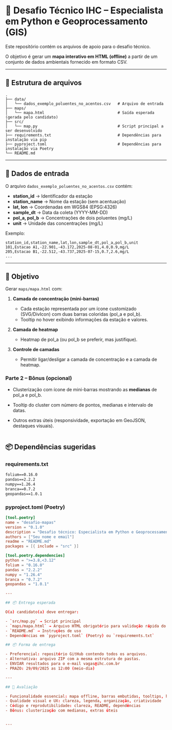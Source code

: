
# 🧭 Desafio Técnico IHC – Especialista em Python e Geoprocessamento (GIS)

Este repositório contém os arquivos de apoio para o desafio técnico.  

O objetivo é gerar um **mapa interativo em HTML (offline)** a partir de um conjunto de dados ambientais fornecido em formato CSV.

---

## 📂 Estrutura de arquivos

```
.
├── data/
│   └── dados_exemplo_poluentes_no_acentos.csv   # Arquivo de entrada
├── maps/
│   └── mapa.html                                # Saída esperada (gerada pelo candidato)
├── src/
│   └── map.py                                   # Script principal a ser desenvolvido
├── requirements.txt                             # Dependências para instalação via pip
├── pyproject.toml                               # Dependências para instalação via Poetry
└── README.md
```

---

## 📑 Dados de entrada

O arquivo `dados_exemplo_poluentes_no_acentos.csv` contém:

- **station_id** → Identificador da estação  
- **station_name** → Nome da estação (sem acentuação)  
- **lat, lon** → Coordenadas em WGS84 (EPSG:4326)  
- **sample_dt** → Data da coleta (YYYY-MM-DD)  
- **pol_a, pol_b** → Concentrações de dois poluentes (mg/L)  
- **unit** → Unidade das concentrações (mg/L)  

Exemplo:

```csv
station_id,station_name,lat,lon,sample_dt,pol_a,pol_b,unit
101,Estacao A1,-22.901,-43.172,2025-08-01,4.0,0.9,mg/L
205,Estacao B1,-22.512,-43.737,2025-07-15,0.7,2.6,mg/L
...
```

---

## 🎯 Objetivo

Gerar `maps/mapa.html` com:

1. **Camada de concentração (mini-barras)**  
   - Cada estação representada por um ícone customizado (SVG/DivIcon) com duas barras coloridas (pol_a e pol_b).  
   - Tooltip no hover exibindo informações da estação e valores.  

2. **Camada de heatmap**  
   - Heatmap de pol_a (ou pol_b se preferir, mas justifique).  

3. **Controle de camadas**  
   - Permitir ligar/desligar a camada de concentração e a camada de heatmap.  

### Parte 2 – Bônus (opcional)

- Clusterização com ícone de mini-barras mostrando as **medianas** de pol_a e pol_b.  
- Tooltip do cluster com número de pontos, medianas e intervalo de datas.  
- Outros extras úteis (responsividade, exportação em GeoJSON, destaques visuais).

   ```

## 📦 Dependências sugeridas

### requirements.txt
```txt
folium==0.16.0
pandas==2.2.2
numpy==1.26.4
branca==0.7.2
geopandas==1.0.1
```

### pyproject.toml (Poetry)
```toml
[tool.poetry]
name = "desafio-mapas"
version = "0.1.0"
description = "Desafio técnico: Especialista em Python e Geoprocessamento (GIS)"
authors = ["Seu nome e email"]
readme = "README.md"
packages = [{ include = "src" }]

[tool.poetry.dependencies]
python = ">=3.8,<3.12"
folium = "0.16.0"
pandas = "2.2.2"
numpy = "1.26.4"
branca = "0.7.2"
geopandas = "1.0.1"

---

## 📦 Entrega esperada

O(a) candidato(a) deve entregar:

- `src/map.py` → Script principal  
- `maps/mapa.html` → Arquivo HTML obrigatório para validação rápida do resultado 
- `README.md` → Instruções de uso  
- Dependências em `pyproject.toml` (Poetry) ou `requirements.txt`

## 📦 Forma de entrega

- Preferencial: repositório GitHub contendo todos os arquivos.
- Alternativa: arquivo ZIP com a mesma estrutura de pastas.
- ENVIAR resultados para o e-mail vagas@ihc.com.br
- PRAZO: 29/09/2025 as 12:00 (meio-dia)

---

## 🔎 Avaliação

- Funcionalidade essencial: mapa offline, barras embutidas, tooltips, heatmap  
- Qualidade visual e UX: clareza, legenda, organização, criatividade  
- Código e reprodutibilidade: clareza, README, dependências  
- Bônus: clusterização com medianas, extras úteis  


---
